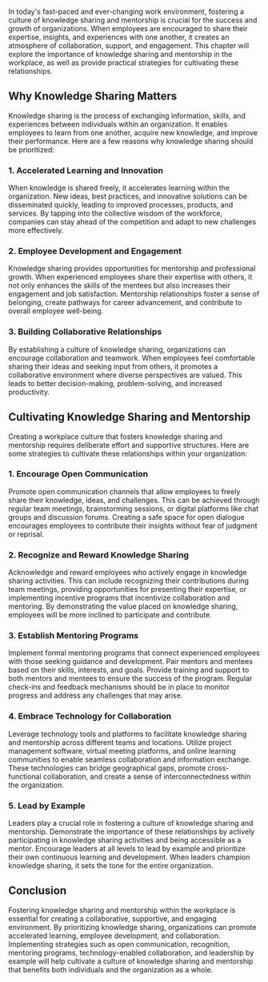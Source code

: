 
In today's fast-paced and ever-changing work environment, fostering a culture of knowledge sharing and mentorship is crucial for the success and growth of organizations. When employees are encouraged to share their expertise, insights, and experiences with one another, it creates an atmosphere of collaboration, support, and engagement. This chapter will explore the importance of knowledge sharing and mentorship in the workplace, as well as provide practical strategies for cultivating these relationships.

Why Knowledge Sharing Matters
-----------------------------

Knowledge sharing is the process of exchanging information, skills, and experiences between individuals within an organization. It enables employees to learn from one another, acquire new knowledge, and improve their performance. Here are a few reasons why knowledge sharing should be prioritized:

### 1. Accelerated Learning and Innovation

When knowledge is shared freely, it accelerates learning within the organization. New ideas, best practices, and innovative solutions can be disseminated quickly, leading to improved processes, products, and services. By tapping into the collective wisdom of the workforce, companies can stay ahead of the competition and adapt to new challenges more effectively.

### 2. Employee Development and Engagement

Knowledge sharing provides opportunities for mentorship and professional growth. When experienced employees share their expertise with others, it not only enhances the skills of the mentees but also increases their engagement and job satisfaction. Mentorship relationships foster a sense of belonging, create pathways for career advancement, and contribute to overall employee well-being.

### 3. Building Collaborative Relationships

By establishing a culture of knowledge sharing, organizations can encourage collaboration and teamwork. When employees feel comfortable sharing their ideas and seeking input from others, it promotes a collaborative environment where diverse perspectives are valued. This leads to better decision-making, problem-solving, and increased productivity.

Cultivating Knowledge Sharing and Mentorship
--------------------------------------------

Creating a workplace culture that fosters knowledge sharing and mentorship requires deliberate effort and supportive structures. Here are some strategies to cultivate these relationships within your organization:

### 1. Encourage Open Communication

Promote open communication channels that allow employees to freely share their knowledge, ideas, and challenges. This can be achieved through regular team meetings, brainstorming sessions, or digital platforms like chat groups and discussion forums. Creating a safe space for open dialogue encourages employees to contribute their insights without fear of judgment or reprisal.

### 2. Recognize and Reward Knowledge Sharing

Acknowledge and reward employees who actively engage in knowledge sharing activities. This can include recognizing their contributions during team meetings, providing opportunities for presenting their expertise, or implementing incentive programs that incentivize collaboration and mentoring. By demonstrating the value placed on knowledge sharing, employees will be more inclined to participate and contribute.

### 3. Establish Mentoring Programs

Implement formal mentoring programs that connect experienced employees with those seeking guidance and development. Pair mentors and mentees based on their skills, interests, and goals. Provide training and support to both mentors and mentees to ensure the success of the program. Regular check-ins and feedback mechanisms should be in place to monitor progress and address any challenges that may arise.

### 4. Embrace Technology for Collaboration

Leverage technology tools and platforms to facilitate knowledge sharing and mentorship across different teams and locations. Utilize project management software, virtual meeting platforms, and online learning communities to enable seamless collaboration and information exchange. These technologies can bridge geographical gaps, promote cross-functional collaboration, and create a sense of interconnectedness within the organization.

### 5. Lead by Example

Leaders play a crucial role in fostering a culture of knowledge sharing and mentorship. Demonstrate the importance of these relationships by actively participating in knowledge sharing activities and being accessible as a mentor. Encourage leaders at all levels to lead by example and prioritize their own continuous learning and development. When leaders champion knowledge sharing, it sets the tone for the entire organization.

Conclusion
----------

Fostering knowledge sharing and mentorship within the workplace is essential for creating a collaborative, supportive, and engaging environment. By prioritizing knowledge sharing, organizations can promote accelerated learning, employee development, and collaboration. Implementing strategies such as open communication, recognition, mentoring programs, technology-enabled collaboration, and leadership by example will help cultivate a culture of knowledge sharing and mentorship that benefits both individuals and the organization as a whole.
